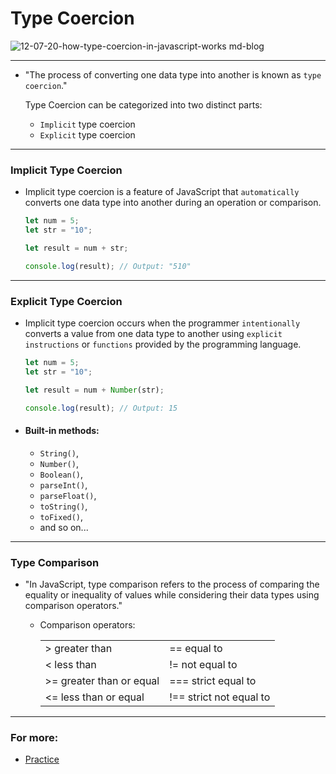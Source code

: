 # Type Coercion 

![12-07-20-how-type-coercion-in-javascript-works md-blog](https://github.com/saidali-ibn-zafar/Deep-JS-Foundations-V3/assets/120341849/e53805a6-2c45-4926-8665-bc332a3b9321)

-----
- "The process of converting one data type into another is known as `type coercion`."

  Type Coercion can be categorized into two distinct parts: 
    - `Implicit` type coercion
    - `Explicit` type coercion
-----
### Implicit Type Coercion
- Implicit type coercion is a feature of JavaScript that `automatically` converts one data type into another during an operation or comparison.
 
  ```js
  let num = 5;
  let str = "10";

  let result = num + str;

  console.log(result); // Output: "510"

  ```
-----
### Explicit Type Coercion
- Implicit type coercion occurs when the programmer `intentionally` converts a value from one data type to another using `explicit instructions` or `functions` provided by the programming language.
 
  ```js
  let num = 5;
  let str = "10";

  let result = num + Number(str);

  console.log(result); // Output: 15

  ```
- #### Built-in methods:
  - `String()`, 
  - `Number()`,
  - `Boolean()`,
  - `parseInt()`,
  - `parseFloat()`,
  - `toString()`, 
  - `toFixed()`,
  -  and so on...
-----
### Type Comparison
- "In JavaScript, type comparison refers to the process of comparing the equality or inequality of values while considering their data types using comparison operators."

  - Comparison operators:

      |          |          |
      |----------|----------|
      | >   greater than | ==  equal to   | 
      | <   less than | !=  not equal to    | 
      | >=   greater than or equal | ===  strict equal to   | 
      | <=   less than or equal | !==  strict not equal to   | 


-----
### For more: 
  - [Practice](../Deep-JS-Foundations/V3/coercion.js
)
